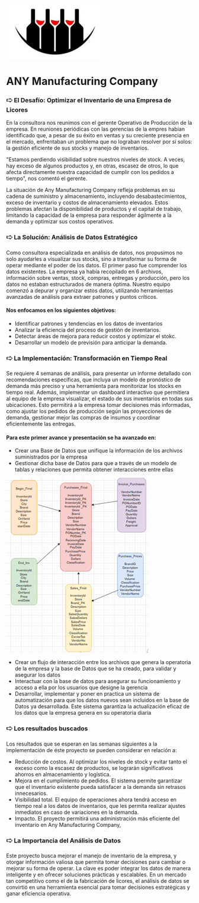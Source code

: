 ![](https://github.com/laurablancoab/Any-Manufacturing-Company/blob/main/ANY%20)

# ANY Manufacturing Company

### 🢧 El Desafío: Optimizar el Inventario de una Empresa de Licores

En la consultora nos reunimos con el gerente Operativo de Producción de la empresa. En reuniones periódicas con las gerencias de la empres habían identificado que, a pesar de su éxito en ventas y su creciente presencia en el mercado, enfrentaban un problema que no lograban resolver por sí solos: la gestión eficiente de sus stocks y manejo de inventarios.

"Estamos perdiendo visibilidad sobre nuestros niveles de stock. A veces, hay exceso de algunos productos y, en otras, escasez de otros, lo que afecta directamente nuestra capacidad de cumplir con los pedidos a tiempo", nos comentó el gerente.

La situación de Any Manufacturing Company refleja problemas en su cadena de suministro y almacenamiento, incluyendo desabastecimientos, exceso de inventario y costos de almacenamiento elevados. Estos problemas afectan la disponibilidad de productos y el capital de trabajo, limitando la capacidad de la empresa para responder ágilmente a la demanda y optimizar sus costos operativos.

### 🢧 La Solución: Análisis de Datos Estratégico

Como consultora especializada en análisis de datos, nos propusimos no solo ayudarles a visualizar sus stocks, sino a transformar su forma de operar mediante el poder de los datos. El primer paso fue comprender los datos existentes. La empresa ya había recopilado en 6 archivos, información sobre ventas, stock, compras, entregas y producción, pero los datos no estaban estructurados de manera óptima. Nuestro equipo comenzó a depurar y organizar estos datos, utilizando herramientas avanzadas de análisis para extraer patrones y puntos críticos.

#### Nos enfocamos en los siguientes objetivos:

- Identificar patrones y tendencias en los datos de inventarios
- Analizar la eficiencia del proceso de gestión de inventarios.
- Detectar áreas de mejora para reducir costos y optimizar el stokc.
- Desarrollar un modelo de previsión para anticipar la demanda.

### 🢧 La Implementación: Transformación en Tiempo Real

Se requiere 4 semanas de análisis, para presentar un informe detallado con recomendaciones específicas, que incluya un modelo de pronóstico de demanda más preciso y una herramienta para monitorizar los stocks en tiempo real. Además, implementar un dashboard interactivo que permitiera al equipo de la empresa visualizar, el estado de sus inventarios en todas sus ubicaciones. Esto permitirá a la empresa tomar decisiones más informadas, como ajustar los pedidos de producción según las proyecciones de demanda, gestionar mejor las compras de insumos y coordinar eficientemente las entregas.

#### Para este primer avance y presentación se ha avanzado en:

- Crear una Base de Datos que unifique la información de los archivos suministrados por la empresa
- Gestionar dicha base de Datos para que a través de un modelo de tablas y relaciones que permita obtener interacciones entre ellas

![Modelo DER](https://github.com/laurablancoab/Any-Manufacturing-Company/blob/EDA-Python/modelo.PNG "Modelo DER")

- Crear un flujo de interacción entre los archivos que genera la operatoria de la empresa y la base de Datos que se ha creado, para validar y asegurar los datos
- Interactuar con la base de datos para asegurar su funcionamiento y acceso a ella por los usuarios que designe la gerencia
- Desarrollar, implementar y poner en practica un sistema de automatización para que los datos nuevos sean incluidos en la base de Datos ya desarrollada. Este sistema garantiza la actualización eficaz de los datos que la empresa genera en su operatoria diaria

### 🢧 Los resultados buscados

Los resultados que se esperan en las semanas siguientes a la implementación de éste proyecto se pueden considerar en relación a:

- Reducción de costos. Al optimizar los niveles de stock y evitar tanto el exceso como la escasez de productos, se lograrán significativos ahorros en almacenamiento y logística.
- Mejora en el cumplimiento de pedidos. El sistema permite garantizar que el inventario existente pueda satisfacer a la demanda sin retrasos innecesarios.
- Visibilidad total. El equipo de operaciones ahora tendrá acceso en tiempo real a los datos de inventarios, que les permita realizar ajustes inmediatos en caso de variaciones en la demanda.
- Impacto. El proyecto permitirá una administración más eficiente del inventario en Any Manufacturing Company,

### 🢧 La Importancia del Análisis de Datos

Este proyecto busca mejorar el manejo de inventario de la empresa, y otorgar información valiosa que permita tomar decisiones para cambiar o mejorar su forma de operar. La clave es poder integrar los datos de manera inteligente y en ofrecer soluciones prácticas y escalables. En un mercado tan competitivo como el de la fabricación de licores, el análisis de datos se convirtió en una herramienta esencial para tomar decisiones estratégicas y ganar eficiencia operativa.

